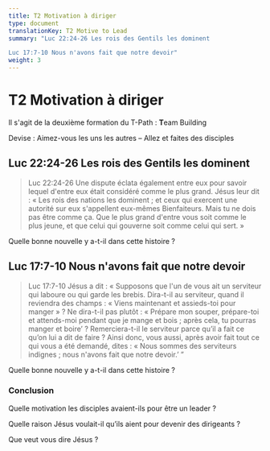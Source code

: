 ```yaml
---
title: T2 Motivation à diriger
type: document
translationKey: T2 Motive to Lead
summary: "Luc 22:24-26 Les rois des Gentils les dominent	

Luc 17:7-10 Nous n'avons fait que notre devoir"
weight: 3
---
```

# T2 Motivation à diriger

Il s'agit de la deuxième formation du T-Path : **T**eam Building

Devise : Aimez-vous les uns les autres – Allez et faites des disciples

## Luc 22:24-26 Les rois des Gentils les dominent

>   Luc 22:24-26 Une dispute éclata également entre eux pour savoir lequel d'entre eux était considéré comme le plus grand. Jésus leur dit : « Les rois des nations les dominent ; et ceux qui exercent une autorité sur eux s'appellent eux-mêmes Bienfaiteurs. Mais tu ne dois pas être comme ça. Que le plus grand d'entre vous soit comme le plus jeune, et que celui qui gouverne soit comme celui qui sert. »

Quelle bonne nouvelle y a-t-il dans cette histoire ?

## Luc 17:7-10 Nous n'avons fait que notre devoir

>   Luc 17:7-10 Jésus a dit : « Supposons que l'un de vous ait un serviteur qui laboure ou qui garde les brebis. Dira-t-il au serviteur, quand il reviendra des champs : « Viens maintenant et assieds-toi pour manger » ? Ne dira-t-il pas plutôt : « Prépare mon souper, prépare-toi et attends-moi pendant que je mange et bois ; après cela, tu pourras manger et boire’ ? Remerciera-t-il le serviteur parce qu’il a fait ce qu’on lui a dit de faire ? Ainsi donc, vous aussi, après avoir fait tout ce qui vous a été demandé, dites : « Nous sommes des serviteurs indignes ; nous n'avons fait que notre devoir.’ ”

Quelle bonne nouvelle y a-t-il dans cette histoire ?

### Conclusion

Quelle motivation les disciples avaient-ils pour être un leader ?

Quelle raison Jésus voulait-il qu’ils aient pour devenir des dirigeants ?

Que veut vous dire Jésus ?

